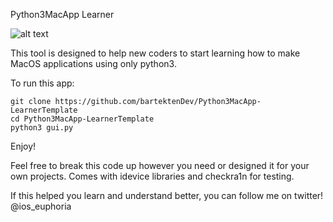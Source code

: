 
Python3MacApp Learner

![alt text](https://github.com/Laurin226/applera1n_bypass/blob/main/demoing.png)

This tool is designed to help new coders to start learning how to make MacOS applications
using only python3. 


To run this app:
```
git clone https://github.com/bartektenDev/Python3MacApp-LearnerTemplate
cd Python3MacApp-LearnerTemplate
python3 gui.py
```

Enjoy!

Feel free to break this code up however you need or designed it for your own projects.
Comes with idevice libraries and checkra1n for testing.

If this helped you learn and understand better, you can follow me on twitter!
@ios_euphoria
